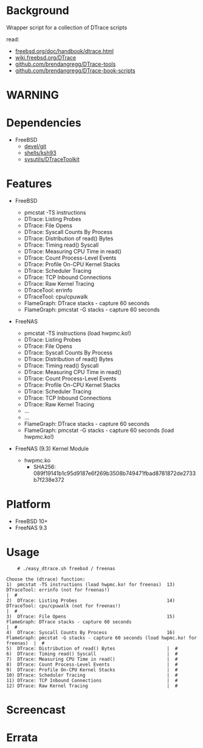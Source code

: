 
Background
==========
Wrapper script for a collection of DTrace scripts

read:
* [freebsd.org/doc/handbook/dtrace.html](https://www.freebsd.org/doc/handbook/dtrace.html)
* [wiki.freebsd.org/DTrace](https://wiki.freebsd.org/DTrace)
* [github.com/brendangregg/DTrace-tools](https://github.com/brendangregg/DTrace-tools)
* [github.com/brendangregg/DTrace-book-scripts](https://github.com/brendangregg/DTrace-book-scripts)

WARNING
=======

Dependencies
============
* FreeBSD
   * [devel/git](https://www.freshports.org/devel/git/)
   * [shells/ksh93](https://www.freshports.org/shells/ksh93/)
   * [sysutils/DTraceToolkit](https://www.freshports.org/sysutils/DTraceToolkit/)

Features
========
* FreeBSD
  * pmcstat -TS instructions
  * DTrace: Listing Probes
  * DTrace: File Opens
  * DTrace: Syscall Counts By Process
  * DTrace: Distribution of read() Bytes
  * DTrace: Timing read() Syscall
  * DTrace: Measuring CPU Time in read()
  * DTrace: Count Process-Level Events
  * DTrace: Profile On-CPU Kernel Stacks
  * DTrace: Scheduler Tracing
  * DTrace: TCP Inbound Connections
  * DTrace: Raw Kernel Tracing
  * DTraceTool: errinfo
  * DTraceTool: cpu/cpuwalk
  * FlameGraph: DTrace stacks - capture 60 seconds
  * FlameGraph: pmcstat -G stacks - capture 60 seconds

* FreeNAS
  * pmcstat -TS instructions (load hwpmc.ko!)
  * DTrace: Listing Probes
  * DTrace: File Opens
  * DTrace: Syscall Counts By Process
  * DTrace: Distribution of read() Bytes
  * DTrace: Timing read() Syscall
  * DTrace: Measuring CPU Time in read()
  * DTrace: Count Process-Level Events
  * DTrace: Profile On-CPU Kernel Stacks
  * DTrace: Scheduler Tracing
  * DTrace: TCP Inbound Connections
  * DTrace: Raw Kernel Tracing
  * ...
  * ...
  * FlameGraph: DTrace stacks - capture 60 seconds
  * FlameGraph: pmcstat -G stacks - capture 60 seconds (load hwpmc.ko!)

* FreeNAS (9.3) Kernel Module
  * hwpmc.ko
    * SHA256: 089f19141b1c95d9187e6f269b3508b749471fbad8781872de2733b7f238e372

Platform
========
* FreeBSD 10+
* FreeNAS 9.3

Usage
=====
```
    # ./easy_dtrace.sh freebsd / freenas

Choose the (dtrace) function:
1)  pmcstat -TS instructions (load hwpmc.ko! for freenas)  13) DTraceTool: errinfo (not for freenas!)                                           |  #
2)  DTrace: Listing Probes                                 14) DTraceTool: cpu/cpuwalk (not for freenas!)                                       |  #
3)  DTrace: File Opens                                     15) FlameGraph: DTrace stacks - capture 60 seconds                                   |  #
4)  DTrace: Syscall Counts By Process                      16) FlameGraph: pmcstat -G stacks - capture 60 seconds (load hwpmc.ko! for freenas)  |  #
5)  DTrace: Distribution of read() Bytes                   |  #
6)  DTrace: Timing read() Syscall                          |  #
7)  DTrace: Measuring CPU Time in read()                   |  #
8)  DTrace: Count Process-Level Events                     |  #
9)  DTrace: Profile On-CPU Kernel Stacks                   |  #
10) DTrace: Scheduler Tracing                              |  #
11) DTrace: TCP Inbound Connections                        |  #
12) DTrace: Raw Kernel Tracing                             |  #

```

Screencast
==========

Errata
======


